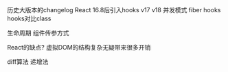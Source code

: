 历史大版本的changelog
  React 16.8后引入hooks
  v17
  v18
    并发模式
fiber
hooks
hooks对比class
  
生命周期
组件传参方式

React的缺点?
  虚拟DOM的结构复杂无疑带来很多开销


diff算法
  递增法